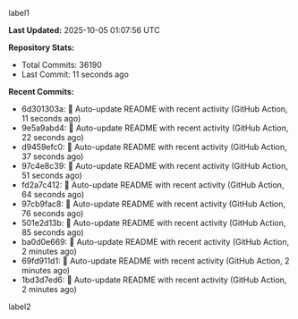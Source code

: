 
label1 
<!-- ACTIVITY_START -->
**Last Updated:** 2025-10-05 01:07:56 UTC

**Repository Stats:**
- Total Commits: 36190
- Last Commit: 11 seconds ago

**Recent Commits:**
- 6d301303a: 🤖 Auto-update README with recent activity (GitHub Action, 11 seconds ago)
- 9e5a9abd4: 🤖 Auto-update README with recent activity (GitHub Action, 22 seconds ago)
- d9459efc0: 🤖 Auto-update README with recent activity (GitHub Action, 37 seconds ago)
- 97c4e8c39: 🤖 Auto-update README with recent activity (GitHub Action, 51 seconds ago)
- fd2a7c412: 🤖 Auto-update README with recent activity (GitHub Action, 64 seconds ago)
- 97cb9fac8: 🤖 Auto-update README with recent activity (GitHub Action, 76 seconds ago)
- 501e2d13b: 🤖 Auto-update README with recent activity (GitHub Action, 85 seconds ago)
- ba0d0e669: 🤖 Auto-update README with recent activity (GitHub Action, 2 minutes ago)
- 69fd911d1: 🤖 Auto-update README with recent activity (GitHub Action, 2 minutes ago)
- 1bd3d7ed6: 🤖 Auto-update README with recent activity (GitHub Action, 2 minutes ago)
<!-- ACTIVITY_END -->

label2
